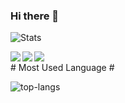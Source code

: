 ### Hi there 👋

<!--
**taksh-doria/taksh-doria** is a ✨ _special_ ✨ repository because its `README.md` (this file) appears on your GitHub profile.

Here are some ideas to get you started:


- ⚡ Fun fact: Enjoying documentaries
-->

![Stats](https://github-readme-stats.vercel.app/api?username=taksh-doria&show_icons=true&theme=dark&&count_private=true&include_all_commits=true)

<a href=https://twitter.com/taksh_doria > <img align="left" src="https://img.icons8.com/color/48/000000/twitter.png"></img></a>
<a href=https://www.linkedin.com/in/taksh-doria-023825172 > <img align="left" src="https://img.icons8.com/color/48/000000/linkedin.png"></img></a>
<a href=https://instagram.com/taakkksssshhhhh > <img align="left" src="https://img.icons8.com/color/48/000000/instagram-new.png"></img></a>



<br>
# Most Used Language #

![top-langs](https://github-readme-stats.vercel.app/api/top-langs?username=taksh-doria&show_icons=true&title_color=fff&icon_color=79ff97&text_color=9f9f9f&bg_color=151515)
